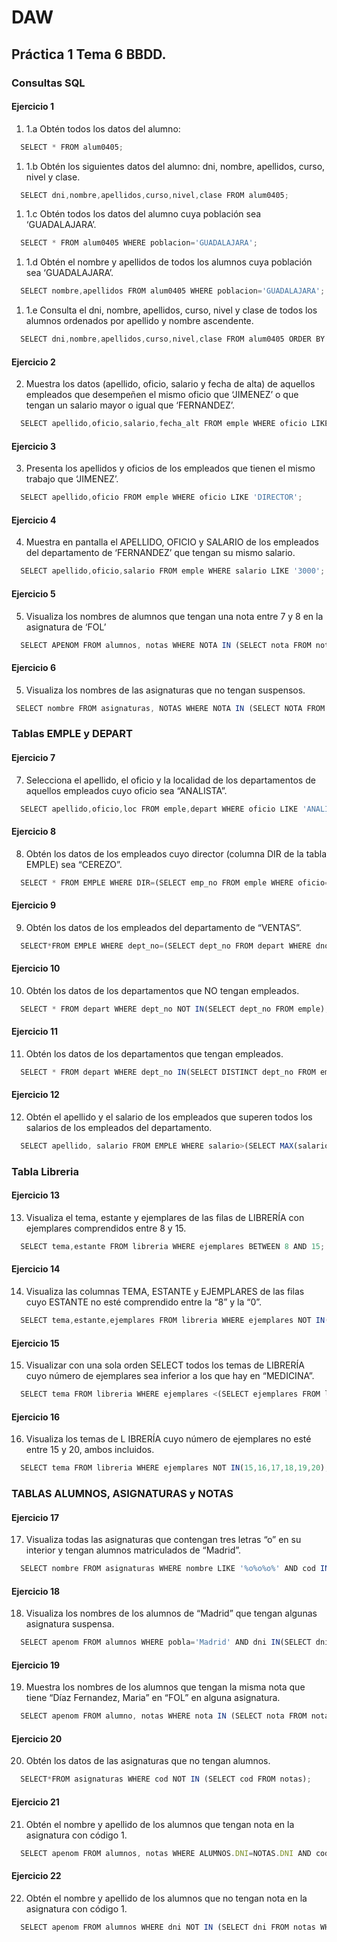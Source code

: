 # DAW

## Práctica 1 Tema 6 BBDD.

### Consultas SQL
#### Ejercicio 1
1. 1.a  Obtén todos los datos del alumno:
``` js
  SELECT * FROM alum0405;
```
1. 1.b Obtén los siguientes datos del alumno: dni, nombre, apellidos, curso, nivel y clase.
``` js
  SELECT dni,nombre,apellidos,curso,nivel,clase FROM alum0405;
```
1. 1.c Obtén todos los datos del alumno cuya población sea ‘GUADALAJARA’.
``` js
  SELECT * FROM alum0405 WHERE poblacion='GUADALAJARA';
```
1. 1.d Obtén el nombre y apellidos de todos los alumnos cuya población sea ‘GUADALAJARA’.
``` js
  SELECT nombre,apellidos FROM alum0405 WHERE poblacion='GUADALAJARA';
```
1. 1.e Consulta el dni, nombre, apellidos, curso, nivel y clase de todos los alumnos ordenados por apellido y nombre ascendente.
``` js
  SELECT dni,nombre,apellidos,curso,nivel,clase FROM alum0405 ORDER BY nombre,apellidos ASC;
```
#### Ejercicio 2
2. Muestra los datos (apellido, oficio, salario y fecha de alta) de aquellos empleados que desempeñen el mismo oficio que ‘JIMENEZ’ o que tengan un salario mayor o igual que ‘FERNANDEZ’.
``` js
  SELECT apellido,oficio,salario,fecha_alt FROM emple WHERE oficio LIKE 'DIRECTOR' OR salario >= '3000';
```
#### Ejercicio 3
3. Presenta los apellidos y oficios de los empleados que tienen el mismo trabajo que ‘JIMENEZ’.
``` js
  SELECT apellido,oficio FROM emple WHERE oficio LIKE 'DIRECTOR';
```
#### Ejercicio 4
4. Muestra en pantalla el APELLIDO, OFICIO y SALARIO de los empleados del departamento de ‘FERNANDEZ’ que tengan su mismo salario.
``` js
  SELECT apellido,oficio,salario FROM emple WHERE salario LIKE '3000';
```
#### Ejercicio 5
5. Visualiza los nombres de alumnos que tengan una nota entre 7 y 8 en la asignatura de ‘FOL’
``` js
  SELECT APENOM FROM alumnos, notas WHERE NOTA IN (SELECT nota FROM notas WHERE COD IN (SELECT COD FROM asignaturas WHERE nota BETWEEN 7 AND 8)AND alumnos.dni=notas.dni)
```
#### Ejercicio 6
5. Visualiza los nombres de las asignaturas que no tengan suspensos.
``` js
 SELECT nombre FROM asignaturas, NOTAS WHERE NOTA IN (SELECT NOTA FROM NOTAS WHERE nota>5);
```
### Tablas EMPLE y DEPART
#### Ejercicio 7
7. Selecciona el apellido, el oficio y la localidad de los departamentos de aquellos empleados cuyo oficio sea “ANALISTA”.
``` js
  SELECT apellido,oficio,loc FROM emple,depart WHERE oficio LIKE 'ANALISTA';
```
#### Ejercicio 8
8. Obtén los datos de los empleados cuyo director (columna DIR de la tabla EMPLE) sea “CEREZO”.
``` js
  SELECT * FROM EMPLE WHERE DIR=(SELECT emp_no FROM emple WHERE oficio='DIRECTOR' AND apellido='CEREZO');
```
#### Ejercicio 9
9. Obtén los datos de los empleados del departamento de “VENTAS”.
``` js
  SELECT*FROM EMPLE WHERE dept_no=(SELECT dept_no FROM depart WHERE dnombre='VENTAS');
```
#### Ejercicio 10
10. Obtén los datos de los departamentos que NO tengan empleados.
``` js
  SELECT * FROM depart WHERE dept_no NOT IN(SELECT dept_no FROM emple);
```
#### Ejercicio 11
11. Obtén los datos de los departamentos que tengan empleados.
``` js
  SELECT * FROM depart WHERE dept_no IN(SELECT DISTINCT dept_no FROM emple);
```
#### Ejercicio 12
12. Obtén el apellido y el salario de los empleados que superen todos los salarios de los empleados del departamento.
``` js
  SELECT apellido, salario FROM EMPLE WHERE salario>(SELECT MAX(salario) FROM EMPLE WHERE dept_no=20)
```
### Tabla Libreria
#### Ejercicio 13
13. Visualiza el tema, estante y ejemplares de las filas de LIBRERÍA con ejemplares comprendidos entre 8 y 15.
``` js
  SELECT tema,estante FROM libreria WHERE ejemplares BETWEEN 8 AND 15;
```
#### Ejercicio 14
14. Visualiza  las  columnas  TEMA, ESTANTE  y  EJEMPLARES  de  las  filas  cuyo  ESTANTE  no  esté comprendido entre la “8” y la “0”.
``` js
  SELECT tema,estante,ejemplares FROM libreria WHERE ejemplares NOT IN(1,2,3,4,5,6,7,8);
```
#### Ejercicio 15
15. Visualizar  con  una  sola  orden  SELECT  todos  los  temas  de  LIBRERÍA  cuyo  número  de ejemplares sea inferior a los que hay en “MEDICINA”.
``` js
  SELECT tema FROM libreria WHERE ejemplares <(SELECT ejemplares FROM libreria WHERE tema='MEDICINA');
```
#### Ejercicio 16
16. Visualiza los temas de L IBRERÍA cuyo número de ejemplares no esté entre 15 y 20, ambos incluidos.
``` js
  SELECT tema FROM libreria WHERE ejemplares NOT IN(15,16,17,18,19,20);
```
### TABLAS ALUMNOS, ASIGNATURAS y NOTAS
#### Ejercicio 17
17. Visualiza  todas  las  asignaturas  que  contengan  tres  letras  “o”  en  su  interior  y  tengan alumnos matriculados de “Madrid”.
``` js
  SELECT nombre FROM asignaturas WHERE nombre LIKE '%o%o%o%' AND cod IN (SELECT cod FROM alumnos, NOTAS WHERE ALUMNOS.DNI=NOTAS.DNI AND pobla='Madrid');
```
#### Ejercicio 18
18. Visualiza  los  nombres  de  los  alumnos  de  “Madrid”  que  tengan  algunas  asignatura suspensa.
``` js
  SELECT apenom FROM alumnos WHERE pobla='Madrid' AND dni IN(SELECT dni FROM notas WHERE nota<5);
```
#### Ejercicio 19
19. Muestra  los  nombres  de  los  alumnos  que  tengan  la  misma  nota  que  tiene  “Díaz Fernandez, Maria” en “FOL” en alguna asignatura.
``` js
  SELECT apenom FROM alumno, notas WHERE nota IN (SELECT nota FROM notas WHERE cod IN (SELECT cod FROM asignaturas WHERE nombre='FOL')AND dni IN (SELECT dni FROM alumnos WHERE apenom='Díaz Fernández, María') AND ALUMNOS.DNI=NOTAS.DNI);
```
#### Ejercicio 20
20. Obtén los datos de las asignaturas que no tengan alumnos.
``` js
  SELECT*FROM asignaturas WHERE cod NOT IN (SELECT cod FROM notas);
```
#### Ejercicio 21
21. Obtén el nombre y apellido de los alumnos que tengan nota en la asignatura con código 1.
``` js
  SELECT apenom FROM alumnos, notas WHERE ALUMNOS.DNI=NOTAS.DNI AND cod=1
```
#### Ejercicio 22
22. Obtén  el  nombre  y  apellido  de  los  alumnos  que  no  tengan  nota  en  la  asignatura  con código 1.
``` js
  SELECT apenom FROM alumnos WHERE dni NOT IN (SELECT dni FROM notas WHERE cod=1);
```
